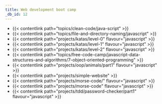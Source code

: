 ```yaml
---
title: Web development boot camp
_db_id: 12
---
```


- {{< contentlink path="topics/clean-code/java-script" >}}
- {{< contentlink path="topics/file-and-directory-naming/javascript" >}}
- {{< contentlink path="projects/katas/level-0" flavour="javascript" >}}
- {{< contentlink path="projects/katas/level-1" flavour="javascript" >}}
- {{< contentlink path="projects/katas/level-2" flavour="javascript" >}}
- {{< contentlink path="topics/free-code-camp/javascript-data-structures-and-algorithms/7-object-oriented-programming"  >}}
- {{< contentlink path="projects/oop/animals/part1"  flavour="javascript" >}}
- {{< contentlink path="projects/simple-website" >}}
- {{< contentlink path="projects/morse-code/" flavour="javascript" >}}
- {{< contentlink path="projects/morse-code" flavour="javascript" >}}
- {{< contentlink path="projects/tdd/password-checker/part1" flavour="javascript" >}}
